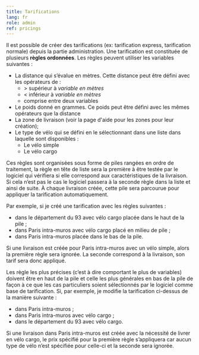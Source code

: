 ```yaml
---
title: Tarifications
lang: fr
role: admin
ref: pricings
---
```


Il est possible de créer des tarifications (ex: tarification express, tarification normale) depuis la partie administration. Une tarification est constituée de plusieurs **règles ordonnées**. Les règles peuvent utiliser les variables suivantes :

- La distance qui s’évalue en mètres. Cette distance peut être défini avec les opérateurs de :
    * \> supérieur à *variable en mètres*
    * < inférieur à *variable en mètres*
    * comprise entre deux variables
- Le poids donné en grammes. Ce poids peut être défini avec les mêmes opérateurs que la distance
- La zone de livraison (voir la page d'aide pour les zones pour leur création);
- Le type de vélo qui se défini en le sélectionnant dans une liste dans laquelle sont disponibles :
    * Le vélo simple
    * Le vélo cargo

Ces règles sont organisées sous forme de piles rangées en ordre de traitement, la règle en tête de liste sera la première à être testée par le logiciel qui vérifiera si elle correspond aux caractéristiques de la livraison. Si cela n’est pas le cas le logiciel passera à la seconde règle dans la liste et ainsi de suite. À chaque livraison créée, cette pile sera parcourue pour appliquer la tarification automatiquement.

Par exemple, si je créé une tarification avec les règles suivantes :

* dans le département du 93 avec vélo cargo placée dans le haut de la pile ;
* dans Paris intra-muros avec vélo cargo placé en milieu de pile ;
* dans Paris intra-muros placée dans le bas de la pile.

Si une livraison est créée pour Paris intra-muros avec un vélo simple, alors la première règle sera ignorée. La seconde correspond à la livraison, son tarif sera donc appliqué.

Les règle les plus précises (c’est à dire comportant le plus de variables) doivent être en haut de la pile et celle les plus générales en bas de la pile de façon à ce que les cas particuliers soient sélectionnés par le logiciel comme base de tarification. Si, par exemple, je modifie la tarification ci-dessus de la manière suivante :

* dans Paris intra-muros ;
* dans Paris intra-muros avec vélo cargo ;
* dans le département du 93 avec vélo cargo.

Si une livraison dans Paris intra-muros est créée avec la nécessité de livrer en vélo cargo, le prix spécifié pour la première règle s’appliquera car aucun type de vélo n’est spécifiée pour celle-ci et la seconde sera ignorée.
